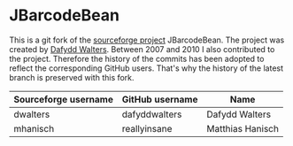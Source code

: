 # JBarcodeBean

This is a git fork of the [sourceforge project](https://sourceforge.net/projects/jbarcodebean/) JBarcodeBean. The project was created by [Dafydd Walters](https://github.com/dafyddwalters). Between 2007 and 2010 I also contributed to the project. Therefore the history of the commits has been adopted to reflect the corresponding GitHub users. That's why the history of the latest branch is preserved with this fork.

Sourceforge username|GitHub username| Name
--------------------|---------------|-----
dwalters            |dafyddwalters  | Dafydd Walters
mhanisch            |reallyinsane   | Matthias Hanisch
